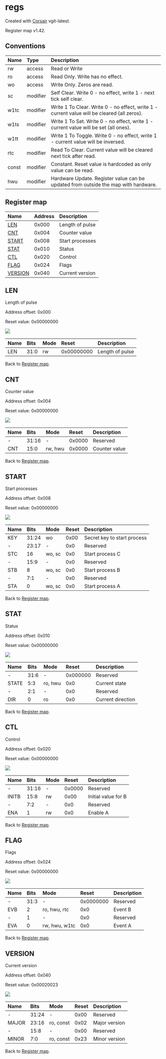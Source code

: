# regs

Created with [Corsair](https://github.com/esynr3z/corsair) vgit-latest.

Register map v1.42.

## Conventions

| Name  | Type     | Description |
| :---  | :---     | :---        |
| rw    | access   | Read or Write |
| ro    | access   | Read Only. Write has no effect. |
| wo    | access   | Write Only. Zeros are read. |
| sc    | modifier | Self Clear. Write 0 - no effect, write 1 - next tick self clear. |
| w1tc  | modifier | Write 1 To Clear. Write 0 - no effect, write 1 - current value will be cleared (all zeros). |
| w1ts  | modifier | Write 1 To Set. Write 0 - no effect, write 1 - current value will be set (all ones). |
| w1tt  | modifier | Write 1 To Toggle. Write 0 - no effect, write 1 - current value will be inversed. |
| rtc   | modifier | Read To Clear. Current value will be cleared next tick after read. |
| const | modifier | Constant. Reset value is hardcoded as only value can be read. |
| hwu   | modifier | Hardware Update. Register value can be updated from outside the map with hardware. |

## Register map

| Name                     | Address    | Description |
| :---                     | :---       | :---        |
| [LEN](#len)              | 0x000      | Length of pulse | |
| [CNT](#cnt)              | 0x004      | Counter value | |
| [START](#start)          | 0x008      | Start processes | |
| [STAT](#stat)            | 0x010      | Status | |
| [CTL](#ctl)              | 0x020      | Control | |
| [FLAG](#flag)            | 0x024      | Flags | |
| [VERSION](#version)      | 0x040      | Current version | |

## LEN

Length of pulse

Address offset: 0x000

Reset value: 0x00000000

![](regs_img/len.svg)

| Name             | Bits   | Mode            | Reset      | Description |
| :---             | :---   | :---            | :---       | :---        |
| LEN              | 31:0   | rw              | 0x00000000 | Length of pulse |

Back to [Register map](#register-map).

## CNT

Counter value

Address offset: 0x004

Reset value: 0x00000000

![](regs_img/cnt.svg)

| Name             | Bits   | Mode            | Reset      | Description |
| :---             | :---   | :---            | :---       | :---        |
| -                | 31:16  | -               | 0x0000     | Reserved |
| CNT              | 15:0   | rw, hwu         | 0x0000     | Counter value |

Back to [Register map](#register-map).

## START

Start processes

Address offset: 0x008

Reset value: 0x00000000

![](regs_img/start.svg)

| Name             | Bits   | Mode            | Reset      | Description |
| :---             | :---   | :---            | :---       | :---        |
| KEY              | 31:24  | wo              | 0x00       | Secret key to start process |
| -                | 23:17  | -               | 0x0        | Reserved |
| STC              | 16     | wo, sc          | 0x0        | Start process C |
| -                | 15:9   | -               | 0x0        | Reserved |
| STB              | 8      | wo, sc          | 0x0        | Start process B |
| -                | 7:1    | -               | 0x0        | Reserved |
| STA              | 0      | wo, sc          | 0x0        | Start process A |

Back to [Register map](#register-map).

## STAT

Status

Address offset: 0x010

Reset value: 0x00000000

![](regs_img/stat.svg)

| Name             | Bits   | Mode            | Reset      | Description |
| :---             | :---   | :---            | :---       | :---        |
| -                | 31:6   | -               | 0x000000   | Reserved |
| STATE            | 5:3    | ro, hwu         | 0x0        | Current state |
| -                | 2:1    | -               | 0x0        | Reserved |
| DIR              | 0      | ro              | 0x0        | Current direction |

Back to [Register map](#register-map).

## CTL

Control

Address offset: 0x020

Reset value: 0x00000000

![](regs_img/ctl.svg)

| Name             | Bits   | Mode            | Reset      | Description |
| :---             | :---   | :---            | :---       | :---        |
| -                | 31:16  | -               | 0x0000     | Reserved |
| INITB            | 15:8   | rw              | 0x00       | Initial value for B |
| -                | 7:2    | -               | 0x0        | Reserved |
| ENA              | 1      | rw              | 0x0        | Enable A |

Back to [Register map](#register-map).

## FLAG

Flags

Address offset: 0x024

Reset value: 0x00000000

![](regs_img/flag.svg)

| Name             | Bits   | Mode            | Reset      | Description |
| :---             | :---   | :---            | :---       | :---        |
| -                | 31:3   | -               | 0x0000000  | Reserved |
| EVB              | 2      | ro, hwu, rtc    | 0x0        | Event B |
| -                | 1      | -               | 0x0        | Reserved |
| EVA              | 0      | rw, hwu, w1tc   | 0x0        | Event A |

Back to [Register map](#register-map).

## VERSION

Current version

Address offset: 0x040

Reset value: 0x00020023

![](regs_img/version.svg)

| Name             | Bits   | Mode            | Reset      | Description |
| :---             | :---   | :---            | :---       | :---        |
| -                | 31:24  | -               | 0x00       | Reserved |
| MAJOR            | 23:16  | ro, const       | 0x02       | Major version |
| -                | 15:8   | -               | 0x00       | Reserved |
| MINOR            | 7:0    | ro, const       | 0x23       | Minor version |

Back to [Register map](#register-map).
